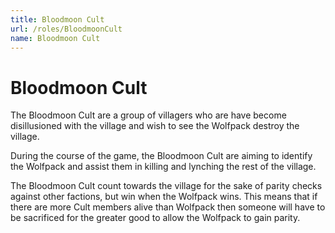 ```yaml
---
title: Bloodmoon Cult
url: /roles/BloodmoonCult
name: Bloodmoon Cult
---
```


# Bloodmoon Cult

The Bloodmoon Cult are a group of villagers who are have become disillusioned with the village and wish to see the Wolfpack destroy the village.

During the course of the game, the Bloodmoon Cult are aiming to identify the Wolfpack and assist them in killing and lynching the rest of the village.

The Bloodmoon Cult count towards the village for the sake of parity checks against other factions, but win when the Wolfpack wins. This means that if there are more Cult members alive than Wolfpack then someone will have to be sacrificed for the greater good to allow the Wolfpack to gain parity.
